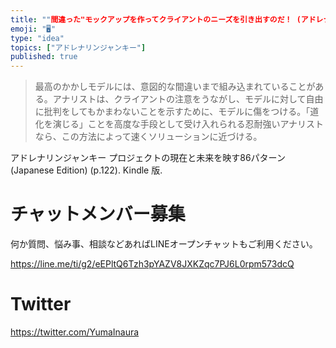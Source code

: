 ```yaml
---
title: ""間違った"モックアップを作ってクライアントのニーズを引き出すのだ！ (アドレナリンジャンキー)"
emoji: "🖥"
type: "idea"
topics: ["アドレナリンジャンキー"]
published: true
---
```


>最高のかかしモデルには、意図的な間違いまで組み込まれていることがある。アナリストは、クライアントの注意をうながし、モデルに対して自由に批判をしてもかまわないことを示すために、モデルに傷をつける。「道化を演じる」ことを高度な手段として受け入れられる忍耐強いアナリストなら、この方法によって速くソリューションに近づける。

アドレナリンジャンキー プロジェクトの現在と未来を映す86パターン (Japanese Edition) (p.122). Kindle 版. 

<!-- Update From Qiita API -->

# チャットメンバー募集


何か質問、悩み事、相談などあればLINEオープンチャットもご利用ください。

https://line.me/ti/g2/eEPltQ6Tzh3pYAZV8JXKZqc7PJ6L0rpm573dcQ


# Twitter

https://twitter.com/YumaInaura

<!-- Update From Qiita API -->

